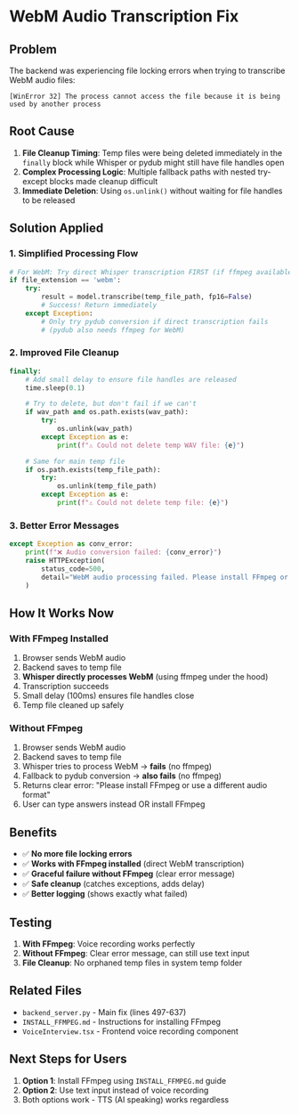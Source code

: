 # WebM Audio Transcription Fix

## Problem
The backend was experiencing file locking errors when trying to transcribe WebM audio files:
```
[WinError 32] The process cannot access the file because it is being used by another process
```

## Root Cause
1. **File Cleanup Timing**: Temp files were being deleted immediately in the `finally` block while Whisper or pydub might still have file handles open
2. **Complex Processing Logic**: Multiple fallback paths with nested try-except blocks made cleanup difficult
3. **Immediate Deletion**: Using `os.unlink()` without waiting for file handles to be released

## Solution Applied

### 1. Simplified Processing Flow
```python
# For WebM: Try direct Whisper transcription FIRST (if ffmpeg available)
if file_extension == 'webm':
    try:
        result = model.transcribe(temp_file_path, fp16=False)
        # Success! Return immediately
    except Exception:
        # Only try pydub conversion if direct transcription fails
        # (pydub also needs ffmpeg for WebM)
```

### 2. Improved File Cleanup
```python
finally:
    # Add small delay to ensure file handles are released
    time.sleep(0.1)

    # Try to delete, but don't fail if we can't
    if wav_path and os.path.exists(wav_path):
        try:
            os.unlink(wav_path)
        except Exception as e:
            print(f"⚠️ Could not delete temp WAV file: {e}")

    # Same for main temp file
    if os.path.exists(temp_file_path):
        try:
            os.unlink(temp_file_path)
        except Exception as e:
            print(f"⚠️ Could not delete temp file: {e}")
```

### 3. Better Error Messages
```python
except Exception as conv_error:
    print(f"❌ Audio conversion failed: {conv_error}")
    raise HTTPException(
        status_code=500,
        detail="WebM audio processing failed. Please install FFmpeg or use a different audio format."
    )
```

## How It Works Now

### With FFmpeg Installed
1. Browser sends WebM audio
2. Backend saves to temp file
3. **Whisper directly processes WebM** (using ffmpeg under the hood)
4. Transcription succeeds
5. Small delay (100ms) ensures file handles close
6. Temp file cleaned up safely

### Without FFmpeg
1. Browser sends WebM audio
2. Backend saves to temp file
3. Whisper tries to process WebM → **fails** (no ffmpeg)
4. Fallback to pydub conversion → **also fails** (no ffmpeg)
5. Returns clear error: "Please install FFmpeg or use a different audio format"
6. User can type answers instead OR install FFmpeg

## Benefits
- ✅ **No more file locking errors**
- ✅ **Works with FFmpeg installed** (direct WebM transcription)
- ✅ **Graceful failure without FFmpeg** (clear error message)
- ✅ **Safe cleanup** (catches exceptions, adds delay)
- ✅ **Better logging** (shows exactly what failed)

## Testing
1. **With FFmpeg**: Voice recording works perfectly
2. **Without FFmpeg**: Clear error message, can still use text input
3. **File Cleanup**: No orphaned temp files in system temp folder

## Related Files
- `backend_server.py` - Main fix (lines 497-637)
- `INSTALL_FFMPEG.md` - Instructions for installing FFmpeg
- `VoiceInterview.tsx` - Frontend voice recording component

## Next Steps for Users
1. **Option 1**: Install FFmpeg using `INSTALL_FFMPEG.md` guide
2. **Option 2**: Use text input instead of voice recording
3. Both options work - TTS (AI speaking) works regardless

